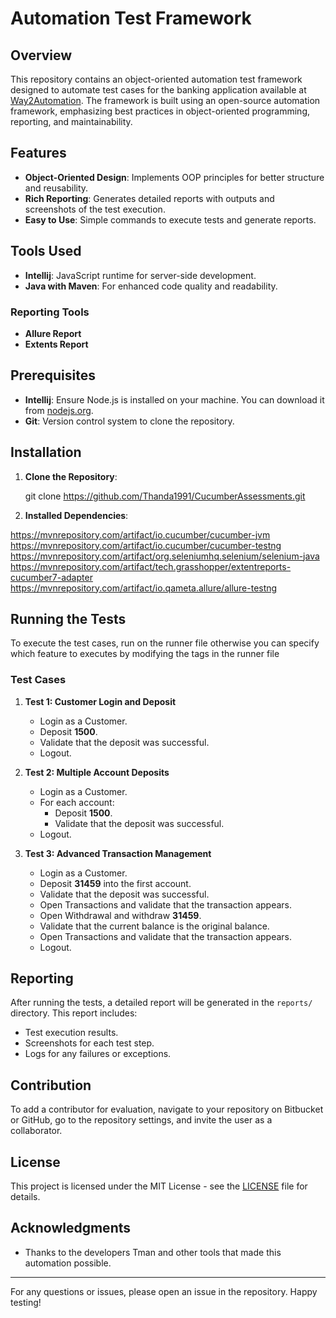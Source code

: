 # Automation Test Framework

## Overview

This repository contains an object-oriented automation test framework designed to automate test cases for the banking application available at [Way2Automation](http://www.way2automation.com/angularjs-protractor/banking/#/login). The framework is built using an open-source automation framework, emphasizing best practices in object-oriented programming, reporting, and maintainability.

## Features

- **Object-Oriented Design**: Implements OOP principles for better structure and reusability.
- **Rich Reporting**: Generates detailed reports with outputs and screenshots of the test execution.
- **Easy to Use**: Simple commands to execute tests and generate reports.

## Tools Used
- **Intellij**: JavaScript runtime for server-side development.
- **Java with Maven**: For enhanced code quality and readability.
### Reporting Tools
- **Allure Report**
- **Extents Report**


## Prerequisites

- **Intellij**: Ensure Node.js is installed on your machine. You can download it from [nodejs.org](https://nodejs.org/).
- **Git**: Version control system to clone the repository.

## Installation

1. **Clone the Repository**:

   git clone https://github.com/Thanda1991/CucumberAssessments.git

2. **Installed Dependencies**:

https://mvnrepository.com/artifact/io.cucumber/cucumber-jvm
https://mvnrepository.com/artifact/io.cucumber/cucumber-testng
https://mvnrepository.com/artifact/org.seleniumhq.selenium/selenium-java
https://mvnrepository.com/artifact/tech.grasshopper/extentreports-cucumber7-adapter
https://mvnrepository.com/artifact/io.qameta.allure/allure-testng

## Running the Tests

To execute the test cases, run on the runner file otherwise you can specify which feature to executes by modifying the tags in the runner file

### Test Cases

1. **Test 1: Customer Login and Deposit**
    - Login as a Customer.
    - Deposit **1500**.
    - Validate that the deposit was successful.
    - Logout.

2. **Test 2: Multiple Account Deposits**
    - Login as a Customer.
    - For each account:
        - Deposit **1500**.
        - Validate that the deposit was successful.
    - Logout.

3. **Test 3: Advanced Transaction Management**
    - Login as a Customer.
    - Deposit **31459** into the first account.
    - Validate that the deposit was successful.
    - Open Transactions and validate that the transaction appears.
    - Open Withdrawal and withdraw **31459**.
    - Validate that the current balance is the original balance.
    - Open Transactions and validate that the transaction appears.
    - Logout.

## Reporting

After running the tests, a detailed report will be generated in the `reports/` directory. This report includes:

- Test execution results.
- Screenshots for each test step.
- Logs for any failures or exceptions.

## Contribution

To add a contributor for evaluation, navigate to your repository on Bitbucket or GitHub, go to the repository settings, and invite the user as a collaborator.

## License

This project is licensed under the MIT License - see the [LICENSE](LICENSE) file for details.

## Acknowledgments

- Thanks to the developers Tman and other tools that made this automation possible.

---

For any questions or issues, please open an issue in the repository. Happy testing!